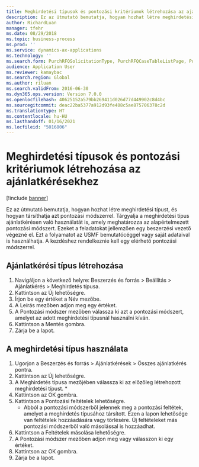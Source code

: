 ```yaml
---
title: Meghirdetési típusok és pontozási kritériumok létrehozása az ajánlatkérésekhez
description: Ez az útmutató bemutatja, hogyan hozhat létre meghirdetési típust, és hogyan társíthatja azt pontozási módszerrel.
author: RichardLuan
manager: tfehr
ms.date: 08/29/2018
ms.topic: business-process
ms.prod: ''
ms.service: dynamics-ax-applications
ms.technology: ''
ms.search.form: PurchRFQSolicitationType, PurchRFQCaseTableListPage, PurchCreateRFQCase, PurchRFQCaseTable, PurchRFQScoringRFQCaseCriteria, PurchRFQScoringCriteriaCopy
audience: Application User
ms.reviewer: kamaybac
ms.search.region: Global
ms.author: riluan
ms.search.validFrom: 2016-06-30
ms.dyn365.ops.version: Version 7.0.0
ms.openlocfilehash: 40625152a579bb269411d026d77d449902c8d4bc
ms.sourcegitcommit: deac22ba5377a912d93fe408c5ae875706378c2d
ms.translationtype: HT
ms.contentlocale: hu-HU
ms.lasthandoff: 01/16/2021
ms.locfileid: "5016806"
---
```

# <a name="create-solicitation-types-and-scoring-criteria-for-rfqs"></a>Meghirdetési típusok és pontozási kritériumok létrehozása az ajánlatkérésekhez

[!include [banner](../../includes/banner.md)]

Ez az útmutató bemutatja, hogyan hozhat létre meghirdetési típust, és hogyan társíthatja azt pontozási módszerrel. Tárgyalja a meghirdetési típus ajánlatkérésen való használatát is, amely meghatározza az alapértelmezett pontozási módszert. Ezeket a feladatokat jellemzően egy beszerzési vezető végezné el. Ezt a folyamatot az USMF bemutatócéggel vagy saját adataival is használhatja. A kezdéshez rendelkeznie kell egy elérhető pontozási módszerrel.


## <a name="create-a-solicitation-type"></a>Ajánlatkérési típus létrehozása
1. Navigáljon a következő helyre: Beszerzés és forrás > Beállítás > Ajánlatkérés > Meghirdetés típusa.
2. Kattintson az Új lehetőségre.
3. Írjon be egy értéket a Név mezőbe.
4. A Leírás mezőben adjon meg egy értéket.
5. A Pontozási módszer mezőben válassza ki azt a pontozási módszert, amelyet az adott meghirdetési típusnál használni kíván.
6. Kattintson a Mentés gombra.
7. Zárja be a lapot.

## <a name="use-the-solicitation-type"></a>A meghirdetési típus használata
1. Ugorjon a Beszerzés és forrás > Ajánlatkérések > Összes ajánlatkérés pontra.
2. Kattintson az Új lehetőségre.
3. A Meghirdetés típusa mezőjében válassza ki az előzőleg létrehozott meghirdetési típust. 
    *   
4. Kattintson az OK gombra.
5. Kattintson a Pontozási feltételek lehetőségre.
    * Abból a pontozási módszerből jelennek meg a pontozási feltétek, amelyet a meghirdetés típusához társított. Ezen a lapon lehetősége van feltételek hozzáadására vagy törlésére. Új feltételeket más pontozási módszerből való másolással is hozzáadhat.  
6. Kattintson a Feltételek másolása lehetőségre.
7. A Pontozási módszer mezőben adjon meg vagy válasszon ki egy értéket.
8. Kattintson az OK gombra.
9. Zárja be a lapot.

